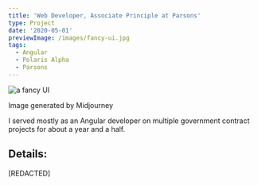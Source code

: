 ```yaml
---
title: 'Web Developer, Associate Principle at Parsons'
type: Project
date: '2020-05-01'
previewImage: /images/fancy-ui.jpg
tags:
  - Angular
  - Polaris Alpha
  - Parsons
---
```

![a fancy UI](/images/fancy-ui.jpg)

Image generated by Midjourney

I served mostly as an Angular developer on multiple government contract projects for about a year and a half.

## Details:

[REDACTED]